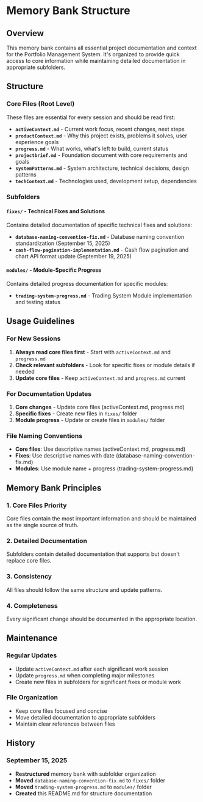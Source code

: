 # Memory Bank Structure

## Overview
This memory bank contains all essential project documentation and context for the Portfolio Management System. It's organized to provide quick access to core information while maintaining detailed documentation in appropriate subfolders.

## Structure

### Core Files (Root Level)
These files are essential for every session and should be read first:

- **`activeContext.md`** - Current work focus, recent changes, next steps
- **`productContext.md`** - Why this project exists, problems it solves, user experience goals
- **`progress.md`** - What works, what's left to build, current status
- **`projectbrief.md`** - Foundation document with core requirements and goals
- **`systemPatterns.md`** - System architecture, technical decisions, design patterns
- **`techContext.md`** - Technologies used, development setup, dependencies

### Subfolders

#### `fixes/` - Technical Fixes and Solutions
Contains detailed documentation of specific technical fixes and solutions:

- **`database-naming-convention-fix.md`** - Database naming convention standardization (September 15, 2025)
- **`cash-flow-pagination-implementation.md`** - Cash flow pagination and chart API format update (September 19, 2025)

#### `modules/` - Module-Specific Progress
Contains detailed progress documentation for specific modules:

- **`trading-system-progress.md`** - Trading System Module implementation and testing status

## Usage Guidelines

### For New Sessions
1. **Always read core files first** - Start with `activeContext.md` and `progress.md`
2. **Check relevant subfolders** - Look for specific fixes or module details if needed
3. **Update core files** - Keep `activeContext.md` and `progress.md` current

### For Documentation Updates
1. **Core changes** - Update core files (activeContext.md, progress.md)
2. **Specific fixes** - Create new files in `fixes/` folder
3. **Module progress** - Update or create files in `modules/` folder

### File Naming Conventions
- **Core files**: Use descriptive names (activeContext.md, progress.md)
- **Fixes**: Use descriptive names with date (database-naming-convention-fix.md)
- **Modules**: Use module name + progress (trading-system-progress.md)

## Memory Bank Principles

### 1. Core Files Priority
Core files contain the most important information and should be maintained as the single source of truth.

### 2. Detailed Documentation
Subfolders contain detailed documentation that supports but doesn't replace core files.

### 3. Consistency
All files should follow the same structure and update patterns.

### 4. Completeness
Every significant change should be documented in the appropriate location.

## Maintenance

### Regular Updates
- Update `activeContext.md` after each significant work session
- Update `progress.md` when completing major milestones
- Create new files in subfolders for significant fixes or module work

### File Organization
- Keep core files focused and concise
- Move detailed documentation to appropriate subfolders
- Maintain clear references between files

## History

### September 15, 2025
- **Restructured** memory bank with subfolder organization
- **Moved** `database-naming-convention-fix.md` to `fixes/` folder
- **Moved** `trading-system-progress.md` to `modules/` folder
- **Created** this README.md for structure documentation
